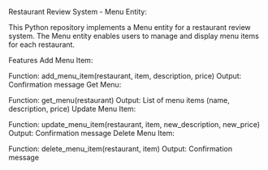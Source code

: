 Restaurant Review System - Menu Entity:

This Python repository implements a Menu entity for a restaurant review system. The Menu entity enables users to manage and display menu items for each restaurant.

Features
Add Menu Item:

Function: add_menu_item(restaurant, item, description, price)
Output: Confirmation message
Get Menu:

Function: get_menu(restaurant)
Output: List of menu items (name, description, price)
Update Menu Item:

Function: update_menu_item(restaurant, item, new_description, new_price)
Output: Confirmation message
Delete Menu Item:

Function: delete_menu_item(restaurant, item)
Output: Confirmation message